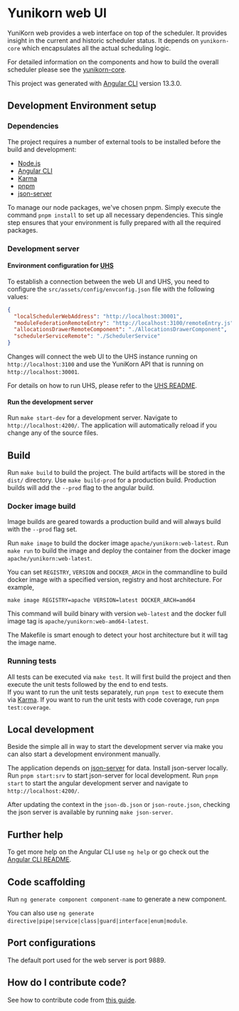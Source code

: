 <!--
 * Licensed to the Apache Software Foundation (ASF) under one
 * or more contributor license agreements.  See the NOTICE file
 * distributed with this work for additional information
 * regarding copyright ownership.  The ASF licenses this file
 * to you under the Apache License, Version 2.0 (the
 * "License"); you may not use this file except in compliance
 * with the License.  You may obtain a copy of the License at
 *
 *     http://www.apache.org/licenses/LICENSE-2.0
 *
 * Unless required by applicable law or agreed to in writing, software
 * distributed under the License is distributed on an "AS IS" BASIS,
 * WITHOUT WARRANTIES OR CONDITIONS OF ANY KIND, either express or implied.
 * See the License for the specific language governing permissions and
 * limitations under the License.
 -->

# Yunikorn web UI

YuniKorn web provides a web interface on top of the scheduler. It provides insight in the current and historic scheduler status.
It depends on `yunikorn-core` which encapsulates all the actual scheduling logic.

For detailed information on the components and how to build the overall scheduler please see the [yunikorn-core](https://github.com/apache/yunikorn-core).

This project was generated with [Angular CLI](https://github.com/angular/angular-cli) version 13.3.0.

## Development Environment setup

### Dependencies

The project requires a number of external tools to be installed before the build and development:

- [Node.js](https://nodejs.org/en/)
- [Angular CLI](https://github.com/angular/angular-cli)
- [Karma](https://karma-runner.github.io)
- [pnpm](https://www.npmjs.com/package/pnpm)
- [json-server](https://www.npmjs.com/package/json-server)

To manage our node packages, we've chosen pnpm. Simply execute the command `pnpm install` to set up all necessary dependencies. This single step ensures that your environment is fully prepared with all the required packages.

### Development server

#### Environment configuration for [UHS](https://github.com/g-Research/unicorn-history-server/)

To establish a connection between the web UI and UHS, you need to configure the `src/assets/config/envconfig.json` file with the following values:

```json
{
  "localSchedulerWebAddress": "http://localhost:30001",
  "moduleFederationRemoteEntry": "http://localhost:3100/remoteEntry.js",
  "allocationsDrawerRemoteComponent": "./AllocationsDrawerComponent",
  "schedulerServiceRemote": "./SchedulerService"
}
```

Changes will connect the web UI to the UHS instance running on `http://localhost:3100` and use the YuniKorn API that is running on `http://localhost:30001`.

For details on how to run UHS, please refer to the [UHS README](https://github.com/g-Research/unicorn-history-server/blob/main/README.md).

#### Run the development server

Run `make start-dev` for a development server. Navigate to `http://localhost:4200/`. The application will automatically reload if you change any of the source files.

## Build

Run `make build` to build the project. The build artifacts will be stored in the `dist/` directory. Use `make build-prod` for a production build.
Production builds will add the `--prod` flag to the angular build.

### Docker image build

Image builds are geared towards a production build and will always build with the `--prod` flag set.

Run `make image` to build the docker image `apache/yunikorn:web-latest`.
Run `make run` to build the image and deploy the container from the docker image `apache/yunikorn:web-latest`.

You can set `REGISTRY`, `VERSION` and `DOCKER_ARCH` in the commandline to build docker image with a specified version, registry and host architecture. For example,

```
make image REGISTRY=apache VERSION=latest DOCKER_ARCH=amd64
```

This command will build binary with version `web-latest` and the docker full image tag is `apache/yunikorn:web-amd64-latest`.

The Makefile is smart enough to detect your host architecture but it will tag the image name.

### Running tests

All tests can be executed via `make test`. It will first build the project and then execute the unit tests followed by the end to end tests.  
If you want to run the unit tests separately, run `pnpm test` to execute them via [Karma](https://karma-runner.github.io). If you want to run the unit tests with code coverage, run `pnpm test:coverage`.

## Local development

Beside the simple all in way to start the development server via make you can also start a development environment manually.

The application depends on [json-server](https://www.npmjs.com/package/json-server) for data. Install json-server locally. Run `pnpm start:srv` to start json-server for local development.
Run `pnpm start` to start the angular development server and navigate to `http://localhost:4200/`.

After updating the context in the `json-db.json` or `json-route.json`, checking the json server is available by running `make json-server`.

## Further help

To get more help on the Angular CLI use `ng help` or go check out the [Angular CLI README](https://github.com/angular/angular-cli/blob/master/README.md).

## Code scaffolding

Run `ng generate component component-name` to generate a new component.

You can also use `ng generate directive|pipe|service|class|guard|interface|enum|module`.

## Port configurations

The default port used for the web server is port 9889.

## How do I contribute code?

See how to contribute code from [this guide](https://yunikorn.apache.org/community/how_to_contribute).
